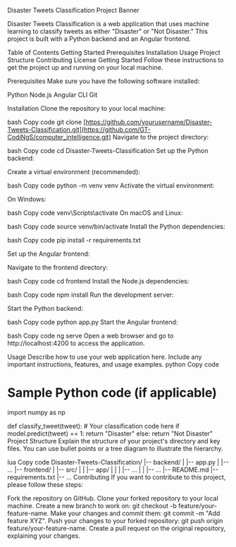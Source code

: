 Disaster Tweets Classification
Project Banner

Disaster Tweets Classification is a web application that uses machine learning to classify tweets as either "Disaster" or "Not Disaster." This project is built with a Python backend and an Angular frontend.

Table of Contents
Getting Started
Prerequisites
Installation
Usage
Project Structure
Contributing
License
Getting Started
Follow these instructions to get the project up and running on your local machine.

Prerequisites
Make sure you have the following software installed:

Python 
Node.js 
Angular CLI 
Git 

Installation
Clone the repository to your local machine:

bash
Copy code
git clone [https://github.com/yourusername/Disaster-Tweets-Classification.git](https://github.com/GT-CodiNgS/computer_intelligence.git)
Navigate to the project directory:

bash
Copy code
cd Disaster-Tweets-Classification
Set up the Python backend:

Create a virtual environment (recommended):

bash
Copy code
python -m venv venv
Activate the virtual environment:

On Windows:

bash
Copy code
venv\Scripts\activate
On macOS and Linux:

bash
Copy code
source venv/bin/activate
Install the Python dependencies:

bash
Copy code
pip install -r requirements.txt

Set up the Angular frontend:

Navigate to the frontend directory:

bash
Copy code
cd frontend
Install the Node.js dependencies:

bash
Copy code
npm install
Run the development server:

Start the Python backend:

bash
Copy code
python app.py
Start the Angular frontend:

bash
Copy code
ng serve
Open a web browser and go to http://localhost:4200 to access the application.

Usage
Describe how to use your web application here. Include any important instructions, features, and usage examples.
python
Copy code
# Sample Python code (if applicable)
import numpy as np

def classify_tweet(tweet):
    # Your classification code here
    if model.predict(tweet) == 1:
        return "Disaster"
    else:
        return "Not Disaster"
Project Structure
Explain the structure of your project's directory and key files. You can use bullet points or a tree diagram to illustrate the hierarchy.

lua
Copy code
Disaster-Tweets-Classification/
|-- backend/
|   |-- app.py
|   |-- ...
|-- frontend/
|   |-- src/
|   |   |-- app/
|   |   |   |-- ...
|   |   |-- ...
|-- README.md
|-- requirements.txt
|-- ...
Contributing
If you want to contribute to this project, please follow these steps:

Fork the repository on GitHub.
Clone your forked repository to your local machine.
Create a new branch to work on: git checkout -b feature/your-feature-name.
Make your changes and commit them: git commit -m "Add feature XYZ".
Push your changes to your forked repository: git push origin feature/your-feature-name.
Create a pull request on the original repository, explaining your changes.

